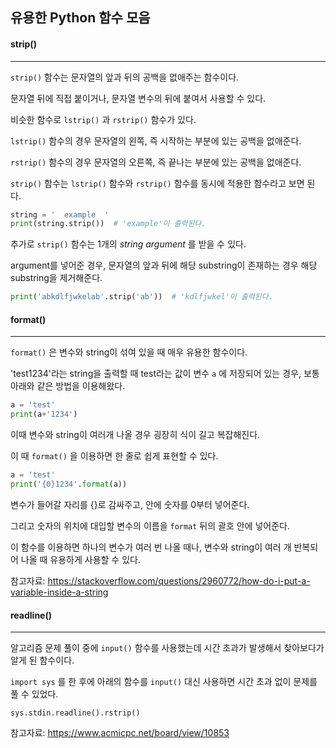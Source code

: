 ## 유용한 Python 함수 모음

#### strip()

---

`strip()` 함수는 문자열의 앞과 뒤의 공백을 없애주는 함수이다.

문자열 뒤에 직접 붙이거나, 문자열 변수의 뒤에 붙여서 사용할 수 있다.

비슷한 함수로 `lstrip()` 과 `rstrip()` 함수가 있다.

`lstrip()` 함수의 경우 문자열의 왼쪽, 즉 시작하는 부분에 있는 공백을 없애준다.

`rstrip()`  함수의 경우 문자열의 오른쪽, 즉 끝나는 부분에 있는 공백을 없애준다.

`strip()` 함수는 `lstrip()` 함수와 `rstrip()` 함수를 동시에 적용한 함수라고 보면 된다.

```python
string = '  example  '
print(string.strip())  # 'example'이 출력된다.
```

 추가로 `strip()` 함수는 1개의 *string argument* 를 받을 수 있다.

argument를 넣어준 경우, 문자열의 앞과 뒤에 해당 substring이 존재하는 경우 해당 substring을 제거해준다.

```python
print('abkdlfjwkelab'.strip('ab'))  # 'kdlfjwkel'이 출력된다.
```



#### format()

---

`format()` 은 변수와 string이 섞여 있을 때 매우 유용한 함수이다.

'test1234'라는 string을 출력할 때 test라는 값이 변수 `a` 에 저장되어 있는 경우, 보통 아래와 같은 방법을 이용해왔다.

```python
a = 'test'
print(a+'1234')
```

이때 변수와 string이 여러개 나올 경우 굉장히 식이 길고 복잡해진다.

이 때 `format()`  을 이용하면 한 줄로 쉽게 표현할 수 있다.

```python
a = 'test'
print('{0}1234'.format(a))
```

변수가 들어갈 자리를 {}로 감싸주고, 안에 숫자를 0부터 넣어준다.

그리고 숫자의 위치에 대입할 변수의 이름을 `format` 뒤의 괄호 안에 넣어준다.

이 함수를 이용하면 하나의 변수가 여러 번 나올 때나, 변수와 string이 여러 개 반복되어 나올 때 유용하게 사용할 수 있다.



참고자료: https://stackoverflow.com/questions/2960772/how-do-i-put-a-variable-inside-a-string



#### readline()

------

알고리즘 문제 풀이 중에 `input()` 함수를 사용했는데 시간 초과가 발생해서 찾아보다가 알게 된 함수이다.

`import sys` 를 한 후에 아래의 함수를 `input()` 대신 사용하면 시간 초과 없이 문제를 풀 수 있었다.

```
sys.stdin.readline().rstrip()
```



참고자료: https://www.acmicpc.net/board/view/10853